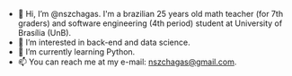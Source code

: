 - 👋 Hi, I’m @nszchagas. I'm a brazilian 25 years old math teacher (for 7th graders) and software engineering (4th period) student at University of Brasília (UnB). 
- 👀 I’m interested in back-end and data science. 
- 🌱 I’m currently learning Python. 
- 📫 You can reach me at my e-mail: nszchagas@gmail.com. 

